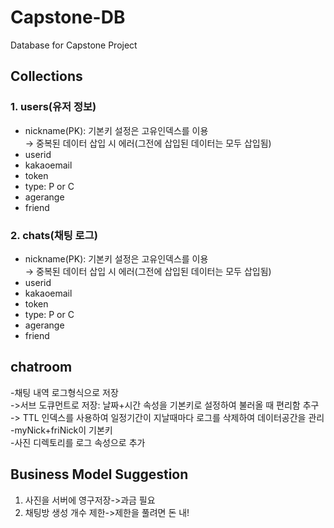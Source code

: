 # Capstone-DB
Database for Capstone Project

## Collections

### 1. users(유저 정보)   
 * nickname(PK): 기본키 설정은 고유인덱스를 이용   
 &rarr; 중복된 데이터 삽입 시 에러(그전에 삽입된 데이터는 모두 삽입됨)   
 * userid   
 * kakaoemail   
 * token   
 * type: P or C   
 * agerange   
 * friend   

### 2. chats(채팅 로그)   
 * nickname(PK): 기본키 설정은 고유인덱스를 이용   
 &rarr; 중복된 데이터 삽입 시 에러(그전에 삽입된 데이터는 모두 삽입됨)   
 * userid   
 * kakaoemail   
 * token   
 * type: P or C   
 * agerange   
 * friend   
   
## chatroom   
-채팅 내역 로그형식으로 저장   
->서브 도큐먼트로 저장: 날짜+시간 속성을 기본키로 설정하여 불러올 때 편리함 추구   
-> TTL 인덱스를 사용하여 일정기간이 지날때마다 로그를 삭제하여 데이터공간을 관리   
-myNick+friNick이 기본키   
-사진 디렉토리를 로그 속성으로 추가   
   
## Business Model Suggestion
 1. 사진을 서버에 영구저장->과금 필요   
 2. 채팅방 생성 개수 제한->제한을 풀려면 돈 내!   
